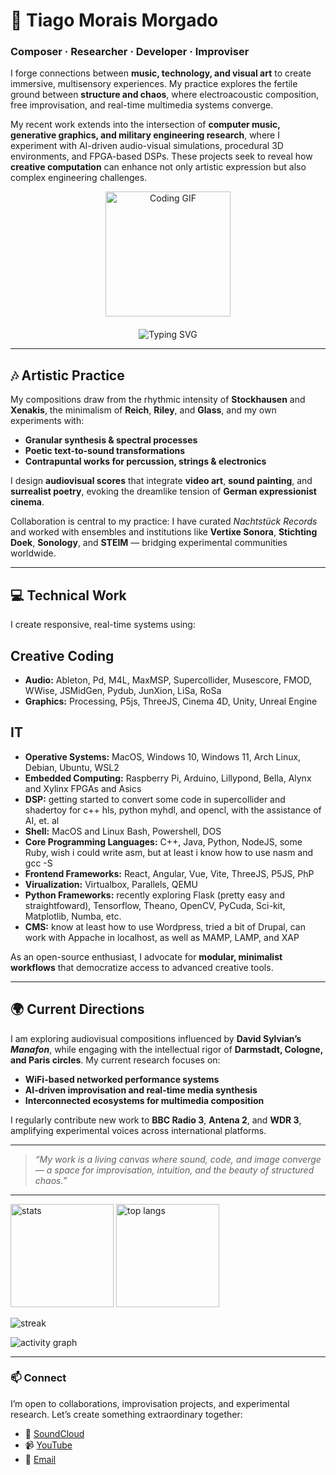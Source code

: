 # 👋 Tiago Morais Morgado

### **Composer · Researcher · Developer · Improviser**

I forge connections between **music, technology, and visual art** to create immersive, multisensory experiences. My practice explores the fertile ground between **structure and chaos**, where electroacoustic composition, free improvisation, and real-time multimedia systems converge.

My recent work extends into the intersection of **computer music, generative graphics, and military engineering research**, where I experiment with AI-driven audio-visual simulations, procedural 3D environments, and FPGA-based DSPs. These projects seek to reveal how **creative computation** can enhance not only artistic expression but also complex engineering challenges.

<div align="center">
  <img src="https://media.giphy.com/media/13HgwGsXF0aiGY/giphy.gif" alt="Coding GIF" width="200"/>
</div>  

<div align="center" style="margin-top: 20px;">
  <img src="https://readme-typing-svg.demolab.com?font=Fira+Code&size=22&pause=1000&color=F7DF1E&center=true&vCenter=true&width=435&lines=Sound+%2B+Code+%2B+Image;Improvisation+as+Research;Structured+Chaos+as+Art" alt="Typing SVG" />
</div>  

---

## 🎶 Artistic Practice

My compositions draw from the rhythmic intensity of **Stockhausen** and **Xenakis**, the minimalism of **Reich**, **Riley**, and **Glass**, and my own experiments with:

* **Granular synthesis & spectral processes**
* **Poetic text-to-sound transformations**
* **Contrapuntal works for percussion, strings & electronics**

I design **audiovisual scores** that integrate **video art**, **sound painting**, and **surrealist poetry**, evoking the dreamlike tension of **German expressionist cinema**.

Collaboration is central to my practice: I have curated *Nachtstück Records* and worked with ensembles and institutions like **Vertixe Sonora**, **Stichting Doek**, **Sonology**, and **STEIM** — bridging experimental communities worldwide.

---

## 💻 Technical Work

I create responsive, real-time systems using:

## Creative Coding

- **Audio:** Ableton, Pd, M4L, MaxMSP, Supercollider, Musescore, FMOD, WWise, JSMidGen, Pydub, JunXion, LiSa, RoSa
- **Graphics:** Processing, P5js, ThreeJS, Cinema 4D, Unity, Unreal Engine

## IT

- **Operative Systems:** MacOS, Windows 10, Windows 11, Arch Linux, Debian, Ubuntu, WSL2
- **Embedded Computing:** Raspberry Pi, Arduino, Lillypond, Bella, Alynx and Xylinx FPGAs and Asics 
- **DSP:** getting started to convert some code in supercollider and shadertoy for c++ hls, python myhdl, and opencl, with the assistance of AI, et. al
- **Shell:** MacOS and Linux Bash, Powershell, DOS
- **Core Programming Languages:** C++, Java, Python, NodeJS, some Ruby, wish i could write asm, but at least i know how to use nasm and gcc -S
- **Frontend Frameworks:** React, Angular, Vue, Vite, ThreeJS, P5JS, PhP
- **Virualization:** Virtualbox, Parallels, QEMU
- **Python Frameworks:** recently exploring Flask (pretty easy and straightfoward), Tensorflow, Theano, OpenCV, PyCuda, Sci-kit, Matplotlib, Numba, etc.
- **CMS:** know at least how to use Wordpress, tried a bit of Drupal, can work with Appache in localhost, as well as MAMP, LAMP, and XAP 

As an open-source enthusiast, I advocate for **modular, minimalist workflows** that democratize access to advanced creative tools.

---

## 🌍 Current Directions

I am exploring audiovisual compositions influenced by **David Sylvian’s *Manafon***, while engaging with the intellectual rigor of **Darmstadt, Cologne, and Paris circles**. My current research focuses on:

* **WiFi-based networked performance systems**
* **AI-driven improvisation and real-time media synthesis**
* **Interconnected ecosystems for multimedia composition**

I regularly contribute new work to **BBC Radio 3**, **Antena 2**, and **WDR 3**, amplifying experimental voices across international platforms.

---

> *“My work is a living canvas where sound, code, and image converge — a space for improvisation, intuition, and the beauty of structured chaos.”*

---

<p align="left">
  <img height="165" src="https://github-readme-stats.vercel.app/api?username=tmm88&show_icons=true&count_private=true&include_all_commits=true" alt="stats" />
  <img height="165" src="https://github-readme-stats.vercel.app/api/top-langs/?username=tmm88&layout=compact&langs_count=8" alt="top langs" />
</p>  

<p align="left">
  <img src="https://streak-stats.demolab.com?user=tmm88" alt="streak" />
</p>  

<p align="left">
  <img src="https://github-readme-activity-graph.vercel.app/graph?username=tmm88&area=true" alt="activity graph" />
</p>  

---

### 📫 Connect

I’m open to collaborations, improvisation projects, and experimental research. Let’s create something extraordinary together:

* 🎵 [SoundCloud](https://www.google.com/search?q=%23)
* 📹 [YouTube](https://www.google.com/search?q=%23)
* 📧 [Email](https://www.google.com/search?q=%23)
